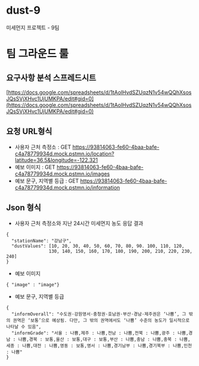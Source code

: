 # dust-9
미세먼지 프로젝트 - 9팀


# 팀 그라운드 룰 

## 요구사항 분석 스프레드시트 
[https://docs.google.com/spreadsheets/d/1tAolHvdSZUqzN1v54wQQhXsosJQsSVjXHvc1UjUMKPA/edit#gid=0](https://docs.google.com/spreadsheets/d/1tAolHvdSZUqzN1v54wQQhXsosJQsSVjXHvc1UjUMKPA/edit#gid=0)

## 요청 URL형식 
- 사용자 근처 측정소 : GET https://93814063-fe60-4baa-bafe-c4a78779934d.mock.pstmn.io/location?latitude=36.5&longitude=-122.321
- 예보 이미지 : GET https://93814063-fe60-4baa-bafe-c4a78779934d.mock.pstmn.io/images
- 예보 문구, 지역별 등급 : GET https://93814063-fe60-4baa-bafe-c4a78779934d.mock.pstmn.io/information


## Json 형식 
- 사용자 근처 측정소와 지난 24시간 미세먼지 농도 응답 결과 
```
{
  "stationName": "강남구",
  "dustValues": [10, 20, 30, 40, 50, 60, 70, 80, 90. 100, 110, 120, 
                130, 140, 150, 160, 170, 180, 190, 200, 210, 220, 230, 240]
}
```

- 예보 이미지
```
{ "image" : "image"}
```

- 예보 문구, 지역별 등급
```
{
  "informOverall": "수도권·강원영서·충청권·호남권·부산·경남·제주권은 ‘나쁨’, 그 밖의 권역은 ‘보통’으로 예상됨. 다만, 그 밖의 권역에서도 ‘나쁨’ 수준의 농도가 일시적으로 나타날 수 있음",
  "informGrade": "서울 : 나쁨,제주 : 나쁨,전남 : 나쁨,전북 : 나쁨,광주 : 나쁨,경남 : 나쁨,경북 : 보통,울산 : 보통,대구 : 보통,부산 : 나쁨,충남 : 나쁨,충북 : 나쁨,세종 : 나쁨,대전 : 나쁨,영동 : 보통,영서 : 나쁨,경기남부 : 나쁨,경기북부 : 나쁨,인천 : 나쁨"
}
```
